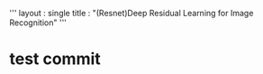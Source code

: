 '''
layout : single
title : "(Resnet)Deep Residual Learning for Image Recognition"
'''

# test commit
